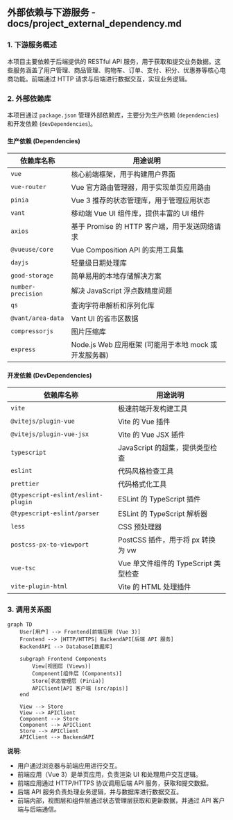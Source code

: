 ## 外部依赖与下游服务 - docs/project_external_dependency.md

### 1. 下游服务概述

本项目主要依赖于后端提供的 RESTful API 服务，用于获取和提交业务数据。这些服务涵盖了用户管理、商品管理、购物车、订单、支付、积分、优惠券等核心电商功能。前端通过 HTTP 请求与后端进行数据交互，实现业务逻辑。

### 2. 外部依赖库

本项目通过 `package.json` 管理外部依赖库，主要分为生产依赖 (`dependencies`) 和开发依赖 (`devDependencies`)。

#### 生产依赖 (Dependencies)

| 依赖库名称        | 用途说明                                     |
| ----------------- | -------------------------------------------- |
| `vue`             | 核心前端框架，用于构建用户界面               |
| `vue-router`      | Vue 官方路由管理器，用于实现单页应用路由     |
| `pinia`           | Vue 3 推荐的状态管理库，用于管理应用状态     |
| `vant`            | 移动端 Vue UI 组件库，提供丰富的 UI 组件     |
| `axios`           | 基于 Promise 的 HTTP 客户端，用于发送网络请求 |
| `@vueuse/core`    | Vue Composition API 的实用工具集             |
| `dayjs`           | 轻量级日期处理库                             |
| `good-storage`    | 简单易用的本地存储解决方案                   |
| `number-precision`| 解决 JavaScript 浮点数精度问题               |
| `qs`              | 查询字符串解析和序列化库                     |
| `@vant/area-data` | Vant UI 的省市区数据                         |
| `compressorjs`    | 图片压缩库                                   |
| `express`         | Node.js Web 应用框架 (可能用于本地 mock 或开发服务器) |

#### 开发依赖 (DevDependencies)

| 依赖库名称                  | 用途说明                                     |
| --------------------------- | -------------------------------------------- |
| `vite`                      | 极速前端开发构建工具                         |
| `@vitejs/plugin-vue`        | Vite 的 Vue 插件                             |
| `@vitejs/plugin-vue-jsx`    | Vite 的 Vue JSX 插件                         |
| `typescript`                | JavaScript 的超集，提供类型检查              |
| `eslint`                    | 代码风格检查工具                             |
| `prettier`                  | 代码格式化工具                               |
| `@typescript-eslint/eslint-plugin` | ESLint 的 TypeScript 插件                  |
| `@typescript-eslint/parser` | ESLint 的 TypeScript 解析器                  |
| `less`                      | CSS 预处理器                                 |
| `postcss-px-to-viewport`    | PostCSS 插件，用于将 px 转换为 vw            |
| `vue-tsc`                   | Vue 单文件组件的 TypeScript 类型检查         |
| `vite-plugin-html`          | Vite 的 HTML 处理插件                        |

### 3. 调用关系图

```mermaid
graph TD
    User[用户] --> Frontend[前端应用 (Vue 3)]
    Frontend --> |HTTP/HTTPS| BackendAPI[后端 API 服务]
    BackendAPI --> Database[数据库]

    subgraph Frontend Components
        View[视图层 (Views)]
        Component[组件层 (Components)]
        Store[状态管理层 (Pinia)]
        APIClient[API 客户端 (src/apis)]
    end

    View --> Store
    View --> APIClient
    Component --> Store
    Component --> APIClient
    Store --> APIClient
    APIClient --> BackendAPI
```

**说明**:

-   用户通过浏览器与前端应用进行交互。
-   前端应用（Vue 3）是单页应用，负责渲染 UI 和处理用户交互逻辑。
-   前端应用通过 HTTP/HTTPS 协议调用后端 API 服务，获取和提交数据。
-   后端 API 服务负责处理业务逻辑，并与数据库进行数据交互。
-   前端内部，视图层和组件层通过状态管理层获取和更新数据，并通过 API 客户端与后端通信。
